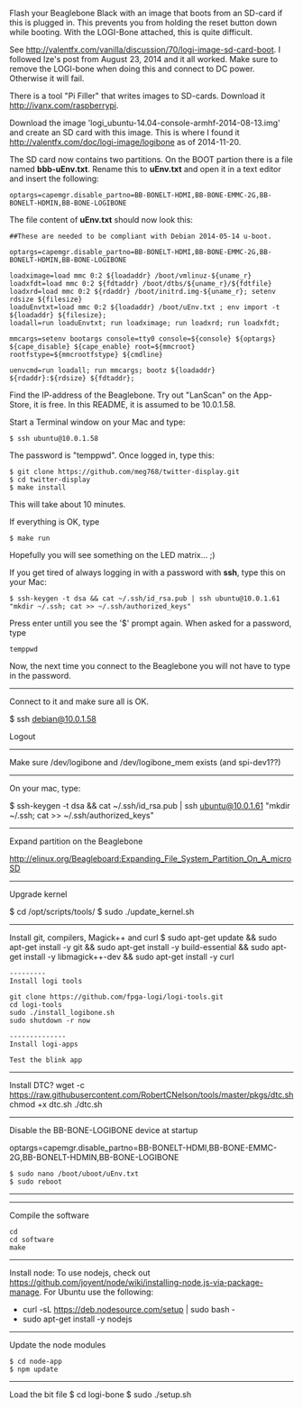 
Flash your Beaglebone Black with an image that boots from an SD-card if this is plugged in. This prevents
you from holding the reset button down while booting. With the LOGI-Bone attached, this is quite difficult.


See http://valentfx.com/vanilla/discussion/70/logi-image-sd-card-boot. I followed Ize's post
from August 23, 2014 and it all worked.	Make sure to remove the LOGI-bone when doing this and connect
to DC power. Otherwise it will fail.

There is a tool "Pi Filler" that writes images to SD-cards. Download it http://ivanx.com/raspberrypi.

Download the image 'logi_ubuntu-14.04-console-armhf-2014-08-13.img' and create an SD card with this image. 
This is where I found it http://valentfx.com/doc/logi-image/logibone as of 2014-11-20.

The SD card now contains two partitions. On the BOOT partion there is a file named **bbb-uEnv.txt**. Rename this to **uEnv.txt**
and open it in a text editor and insert the following:

	optargs=capemgr.disable_partno=BB-BONELT-HDMI,BB-BONE-EMMC-2G,BB-BONELT-HDMIN,BB-BONE-LOGIBONE

The file content of **uEnv.txt** should now look this:

	##These are needed to be compliant with Debian 2014-05-14 u-boot.
	
	optargs=capemgr.disable_partno=BB-BONELT-HDMI,BB-BONE-EMMC-2G,BB-BONELT-HDMIN,BB-BONE-LOGIBONE
	
	loadximage=load mmc 0:2 ${loadaddr} /boot/vmlinuz-${uname_r}
	loadxfdt=load mmc 0:2 ${fdtaddr} /boot/dtbs/${uname_r}/${fdtfile}
	loadxrd=load mmc 0:2 ${rdaddr} /boot/initrd.img-${uname_r}; setenv rdsize ${filesize}
	loaduEnvtxt=load mmc 0:2 ${loadaddr} /boot/uEnv.txt ; env import -t ${loadaddr} ${filesize};
	loadall=run loaduEnvtxt; run loadximage; run loadxrd; run loadxfdt;
	
	mmcargs=setenv bootargs console=tty0 console=${console} ${optargs} ${cape_disable} ${cape_enable} root=${mmcroot} rootfstype=${mmcrootfstype} ${cmdline}
	
	uenvcmd=run loadall; run mmcargs; bootz ${loadaddr} ${rdaddr}:${rdsize} ${fdtaddr};

Find the IP-address of the Beaglebone. Try out "LanScan" on the App-Store, it is free. In this README, it is 
assumed to be 10.0.1.58.

Start a Terminal window on your Mac and type:

	$ ssh ubuntu@10.0.1.58

The password is "temppwd". Once logged in, type this:

	$ git clone https://github.com/meg768/twitter-display.git
	$ cd twitter-display
	$ make install

This will take about 10 minutes. 

If everything is OK, type

	$ make run
	
Hopefully you will see something on the LED matrix... ;)

If you get tired of always logging in with a password with **ssh**, type this on your Mac:

	$ ssh-keygen -t dsa && cat ~/.ssh/id_rsa.pub | ssh ubuntu@10.0.1.61 "mkdir ~/.ssh; cat >> ~/.ssh/authorized_keys"

Press enter untill you see the '$' prompt again. When asked for a password, type

	temppwd
	
Now, the next time you connect to the Beaglebone you will not have to type in the password.

----------------

Connect to it and make sure all is OK.

$ ssh debian@10.0.1.58

Logout

--------------
Make sure /dev/logibone and /dev/logibone_mem exists (and spi-dev1??)

-------

On your mac, type:

$ ssh-keygen -t dsa && cat ~/.ssh/id_rsa.pub | ssh ubuntu@10.0.1.61 "mkdir ~/.ssh; cat >> ~/.ssh/authorized_keys"

------------------
Expand partition on the Beaglebone

http://elinux.org/Beagleboard:Expanding_File_System_Partition_On_A_microSD

------------
Upgrade kernel

$ cd /opt/scripts/tools/
$ sudo ./update_kernel.sh

-------------

Install git, compilers, Magick++ and curl
$ sudo apt-get update && sudo apt-get install -y git && sudo apt-get install -y build-essential && sudo apt-get install -y libmagick++-dev && sudo apt-get install -y curl



	---------
	Install logi tools
	
	git clone https://github.com/fpga-logi/logi-tools.git
	cd logi-tools
	sudo ./install_logibone.sh
	sudo shutdown -r now
	
	--------------
	Install logi-apps
	
	Test the blink app
	

--------------
Install DTC?
wget -c https://raw.githubusercontent.com/RobertCNelson/tools/master/pkgs/dtc.sh
chmod +x dtc.sh
./dtc.sh

----------------
Disable the BB-BONE-LOGIBONE device at startup

optargs=capemgr.disable_partno=BB-BONELT-HDMI,BB-BONE-EMMC-2G,BB-BONELT-HDMIN,BB-BONE-LOGIBONE

	
	$ sudo nano /boot/uboot/uEnv.txt
	$ sudo reboot
	
-------------------

---------------
Compile the software

	cd
	cd software
	make
	
------------


Install node:
To use nodejs, check out https://github.com/joyent/node/wiki/installing-node.js-via-package-manage. 
For Ubuntu use the following:

  * curl -sL https://deb.nodesource.com/setup | sudo bash -
  * sudo apt-get install -y nodejs


-------
Update the node modules

	$ cd node-app
	$ npm update  

----------
Load the bit file
$ cd logi-bone
$ sudo ./setup.sh
  
  
  
